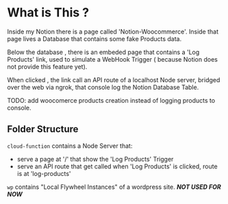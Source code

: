 # What is This ?

Inside my Notion there is a page called 'Notion-Woocommerce'.
Inside that page lives a Database that contains some fake Products data.

Below the database , there is an embeded page that contains a 'Log Products' link, used to simulate a WebHook Trigger ( because Notion does not provide this feature yet).

When clicked , the link call an API route of a localhost Node server, bridged over the web via ngrok, that console log the Notion Database Table.

TODO: add woocomerce products creation instead of logging products to console.

## Folder Structure

`cloud-function` contains a Node Server that:

- serve a page at '/' that show the 'Log Products' Trigger
- serve an API route that get called when 'Log Products' is clicked, route is at 'log-products'

`wp` contains "Local Flywheel Instances" of a wordpress site. ***NOT USED FOR NOW***
